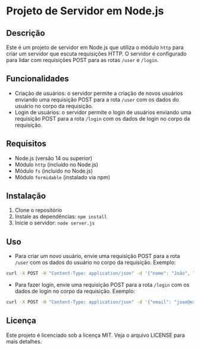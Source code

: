 **Projeto de Servidor em Node.js**
=====================================

**Descrição**
---------------

Este é um projeto de servidor em Node.js que utiliza o módulo `http` para criar um servidor que escuta requisições HTTP. O servidor é configurado para lidar com requisições POST para as rotas `/user` e `/login`.

**Funcionalidades**
-------------------

*   Criação de usuários: o servidor permite a criação de novos usuários enviando uma requisição POST para a rota `/user` com os dados do usuário no corpo da requisição.
*   Login de usuários: o servidor permite o login de usuários enviando uma requisição POST para a rota `/login` com os dados de login no corpo da requisição.

**Requisitos**
--------------

*   Node.js (versão 14 ou superior)
*   Módulo `http` (incluído no Node.js)
*   Módulo `fs` (incluído no Node.js)
*   Módulo `formidable` (instalado via npm)

**Instalação**
--------------

1.  Clone o repositório
2.  Instale as dependências: `npm install`
3.  Inicie o servidor: `node server.js`

**Uso**
-----

*   Para criar um novo usuário, envie uma requisição POST para a rota `/user` com os dados do usuário no corpo da requisição. Exemplo:

```bash
curl -X POST -H "Content-Type: application/json" -d '{"nome": "João", "email": "joao@example.com", "senha": "123456"}' http://localhost:3333/user
```

*   Para fazer login, envie uma requisição POST para a rota `/login` com os dados de login no corpo da requisição. Exemplo:

```bash
curl -X POST -H "Content-Type: application/json" -d '{"email": "joao@example.com", "senha": "123456"}' http://localhost:3333/login
```

**Licença**
------------

Este projeto é licenciado sob a licença MIT. Veja o arquivo LICENSE para mais detalhes.